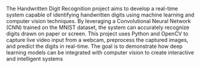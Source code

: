 The Handwritten Digit Recognition project aims to develop a real-time system capable of identifying handwritten digits using machine learning and computer vision techniques. By leveraging a Convolutional Neural Network (CNN) trained on the MNIST dataset, the system can accurately recognize digits drawn on paper or screen. This project uses Python and OpenCV to capture live video input from a webcam, preprocess the captured images, and predict the digits in real-time. The goal is to demonstrate how deep learning models can be integrated with computer vision to create interactive and intelligent systems
